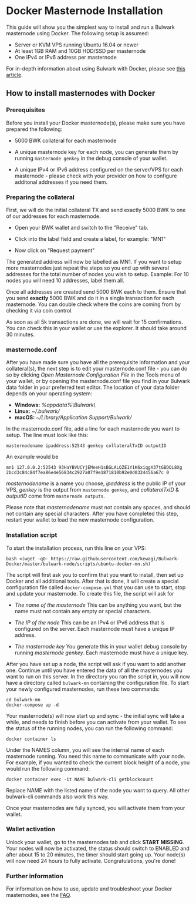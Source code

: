 # Docker Masternode Installation

This guide will show you the simplest way to install and run a Bulwark masternode using Docker. The following setup is assumed:

- Server or KVM VPS running Ubuntu 16.04 or newer
- At least 1GB RAM and 10GB HDD/SSD per masternode
- One IPv4 or IPv6 address per masternode

For in-depth information about using Bulwark with Docker, please see [this article](/FAQs/Docker-FAQ/).

## How to install masternodes with Docker

### Prerequisites

Before you install your Docker masternode(s), please make sure you have prepared the following:

- 5000 BWK collateral for each masternode

- A unique masternode key for each node, you can generate them by running `masternode genkey` in the debug console of your wallet.

- A unique IPv4 or IPv6 address configured on the server/VPS for each masternode - please check with your provider on how to configure additonal addresses if you need them.

### Preparing the collateral

First, we will do the initial collateral TX and send exactly 5000 BWK to one of our addresses for each masternode.

- Open your BWK wallet and switch to the "Receive" tab.

- Click into the label field and create a label, for example: "MN1"

- Now click on "Request payment"

The generated address will now be labelled as MN1. If you want to setup more masternodes just repeat the steps so you end up with several addresses for the total number of nodes you wish to setup. Example: For 10 nodes you will need 10 addresses, label them all.

Once all addresses are created send 5000 BWK each to them. Ensure that you send **exactly** 5000 BWK and do it in a single transaction for each masternode. You can double check where the coins are coming from by checking it via coin control.

As soon as all 5k transactions are done, we will wait for 15 confirmations. You can check this in your wallet or use the explorer. It should take around 30 minutes.

### masternode.conf

After you have made sure you have all the prerequisite information and your collateral(s), the next step is to edit your masternode.conf file - you can do so by clicking _Open Masternode Configuration File_ in the Tools menu of your wallet, or by opening the masternode.conf file you find in your Bulwark data folder in your preferred text editor. The location of your data folder depends on your operating system:

- **Windows:** _%appdata%\Bulwark\\_
- **Linux:** _~/.bulwark/_
- **macOS:** _~/Library/Application Support/Bulwark/_

In the masternode.conf file, add a line for each masternode you want to setup. The line must look like this:

```text
masternodename ipaddress:52543 genkey collateralTxID outputID
```

An example would be

```text
mn1 127.0.0.2:52543 93HaYBVUCYjEMeeH1sBGLALQZE1Y1K6xiqgX37tGBDQL8Xg 2bcd3c84c84f7ea86e4e56834c2927a07f9e1871810b92e0d0324456a67c 0
```

_masternodename_ is a name you choose, _ipaddress_ is the public IP of your VPS, _genkey_ is the output from `masternode genkey`, and _collateralTxID_ & _outputID_ come from `masternode outputs`.

Please note that _masternodename_ must not contain any spaces, and should not contain any special characters. After you have completed this step, restart your wallet to load the new masternode configuration.

### Installation script

To start the installation process, run this line on your VPS:

```text
bash <(wget -qO- https://raw.githubusercontent.com/kewagi/Bulwark-Docker/master/bulwark-node/scripts/ubuntu-docker-mn.sh)
```

The script will first ask you to confirm that you want to install, then set up Docker and all additional tools. After that is done, it will create a special configuration file called `docker-compose.yml` that you can use to start, stop and update your masternode. To create this file, the script will ask for

- _The name of the masternode_
  This can be anything you want, but the name must not contain any empty or special characters.

- _The IP of the node_
  This can be an IPv4 or IPv6 address that is configured on the server. Each masternode must have a unique IP address.

- _The masternode key_
  You generate this in your wallet debug console by running _masternode genkey_. Each masternode must have a unique key.

After you have set up a node, the script will ask if you want to add another one. Continue until you have entered the data of all the masternodes you want to run on this server. In the directory you ran the script in, you will now have a directory called `bulwark-mn` containing the configuration file. To start your newly configured masternodes, run these two commands:

```text
cd bulwark-mn
docker-compose up -d
```

Your masternode(s) will now start up and sync - the initial sync will take a while, and needs to finish before you can activate from your wallet. To see the status of the running nodes, you can run the following command:

```text
docker container ls
```

Under the NAMES column, you will see the internal name of each masternode running. You need this name to communicate with your node. For example, if you wanted to check the current block height of a node, you would run the following command:

```text
docker container exec -it NAME bulwark-cli getblockcount
```

Replace NAME with the listed name of the node you want to query. All other bulwark-cli commands also work this way.

Once your masternodes are fully synced, you will activate them from your wallet.

### Wallet activation

Unlock your wallet, go to the masternodes tab and click **START MISSING**. Your nodes will now be activated, the status should switch to ENABLED and after about 15 to 20 minutes, the timer should start going up. Your node(s) will now need 24 hours to fully activate. Congratulations, you're done!

### Further information

For information on how to use, update and troubleshoot your Docker masternodes, see the [FAQ](/FAQs/Docker-FAQ/).
